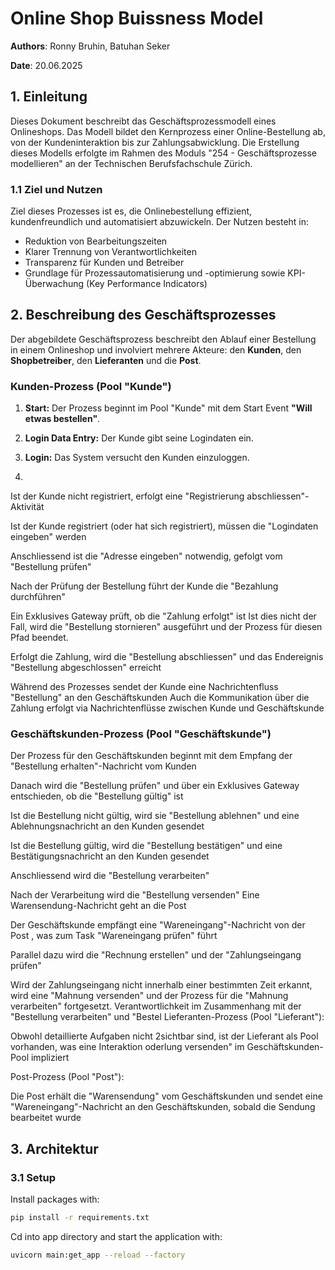 # Online Shop Buissness Model

**Authors**: Ronny Bruhin, Batuhan Seker

**Date**: 20.06.2025

## 1.  Einleitung

Dieses Dokument beschreibt das Geschäftsprozessmodell eines Onlineshops. Das Modell bildet den Kernprozess einer Online-Bestellung ab, von der Kundeninteraktion bis zur Zahlungsabwicklung. Die Erstellung dieses Modells erfolgte im Rahmen des Moduls "254 - Geschäftsprozesse modellieren" an der Technischen Berufsfachschule Zürich.

### 1.1 Ziel und Nutzen

Ziel dieses Prozesses ist es, die Onlinebestellung effizient, kundenfreundlich und automatisiert abzuwickeln. Der Nutzen besteht in:

- Reduktion von Bearbeitungszeiten
- Klarer Trennung von Verantwortlichkeiten
- Transparenz für Kunden und Betreiber
- Grundlage für Prozessautomatisierung und -optimierung sowie KPI-Überwachung (Key Performance Indicators)

## 2.  Beschreibung des Geschäftsprozesses

Der abgebildete Geschäftsprozess beschreibt den Ablauf einer Bestellung in einem Onlineshop und involviert mehrere Akteure: den **Kunden**, den **Shopbetreiber**, den **Lieferanten** und die **Post**.


### **Kunden-Prozess (Pool "Kunde")**

1. **Start:** Der Prozess beginnt im Pool "Kunde" mit dem Start Event **"Will etwas bestellen"**.

2. **Login Data Entry:** Der Kunde gibt seine  Logindaten ein.

3. **Login:** Das System versucht den Kunden einzuloggen.

4. 

Ist der Kunde nicht registriert, erfolgt eine "Registrierung abschliessen"-Aktivität

Ist der Kunde registriert (oder hat sich registriert), müssen die "Logindaten eingeben" werden

Anschliessend ist die "Adresse eingeben" notwendig, gefolgt vom "Bestellung prüfen"

Nach der Prüfung der Bestellung führt der Kunde die "Bezahlung durchführen"

Ein Exklusives Gateway prüft, ob die "Zahlung erfolgt" ist
Ist dies nicht der Fall, wird die "Bestellung stornieren"
ausgeführt und der Prozess für diesen Pfad beendet.

Erfolgt die Zahlung, wird die "Bestellung abschliessen"
und das Endereignis "Bestellung abgeschlossen" erreicht

Während des Prozesses sendet der Kunde eine Nachrichtenfluss "Bestellung" an den Geschäftskunden
Auch die Kommunikation über die Zahlung erfolgt via Nachrichtenflüsse zwischen Kunde und Geschäftskunde

### **Geschäftskunden-Prozess (Pool "Geschäftskunde")**

Der Prozess für den Geschäftskunden beginnt mit dem Empfang der "Bestellung erhalten"-Nachricht vom Kunden

Danach wird die "Bestellung prüfen"
 und über ein Exklusives Gateway entschieden, ob die "Bestellung gültig" ist

Ist die Bestellung nicht gültig, wird sie "Bestellung ablehnen"
 und eine Ablehnungsnachricht an den Kunden gesendet

Ist die Bestellung gültig, wird die "Bestellung bestätigen"
 und eine Bestätigungsnachricht an den Kunden gesendet

Anschliessend wird die "Bestellung verarbeiten"

Nach der Verarbeitung wird die "Bestellung versenden"
 Eine Warensendung-Nachricht geht an die Post

Der Geschäftskunde empfängt eine "Wareneingang"-Nachricht von der Post
, was zum Task "Wareneingang prüfen" führt

Parallel dazu wird die "Rechnung erstellen"
 und der "Zahlungseingang prüfen"

Wird der Zahlungseingang nicht innerhalb einer bestimmten Zeit erkannt, wird eine "Mahnung versenden"
 und der Prozess für die "Mahnung verarbeiten"
 fortgesetzt.
 Verantwortlichkeit im Zusammenhang mit der "Bestellung verarbeiten" und "Bestel
Lieferanten-Prozess (Pool "Lieferant"):

Obwohl detaillierte Aufgaben nicht 2sichtbar sind, ist der Lieferant als Pool vorhanden, was eine Interaktion oderlung versenden" im Geschäftskunden-Pool impliziert

Post-Prozess (Pool "Post"):

Die Post erhält die "Warensendung" vom Geschäftskunden und sendet eine "Wareneingang"-Nachricht an den Geschäftskunden, sobald die Sendung bearbeitet wurde

## 3. Architektur

### 3.1 Setup

Install packages with:

```bash
pip install -r requirements.txt
```

Cd into app directory and start the application with:

```bash
uvicorn main:get_app --reload --factory

```
